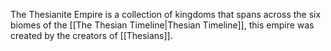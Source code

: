 The Thesianite Empire is a collection of kingdoms that spans across the six biomes of the [[The Thesian Timeline|Thesian Timeline]], this empire was created by the creators of [[Thesians]].